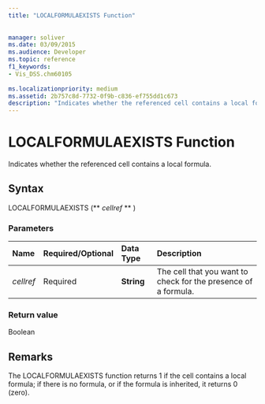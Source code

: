 ```yaml
---
title: "LOCALFORMULAEXISTS Function"
 
 
manager: soliver
ms.date: 03/09/2015
ms.audience: Developer
ms.topic: reference
f1_keywords:
- Vis_DSS.chm60105
 
ms.localizationpriority: medium
ms.assetid: 2b757c8d-7732-0f9b-c836-ef755dd1c673
description: "Indicates whether the referenced cell contains a local formula."
---
```


# LOCALFORMULAEXISTS Function

Indicates whether the referenced cell contains a local formula. 
  
## Syntax

LOCALFORMULAEXISTS (** *cellref* ** ) 
  
### Parameters

|**Name**|**Required/Optional**|**Data Type**|**Description**|
|:-----|:-----|:-----|:-----|
| _cellref_ <br/> |Required  <br/> |**String** <br/> | The cell that you want to check for the presence of a formula.  <br/> |
   
### Return value

Boolean
  
## Remarks

The LOCALFORMULAEXISTS function returns 1 if the cell contains a local formula; if there is no formula, or if the formula is inherited, it returns 0 (zero). 
  

